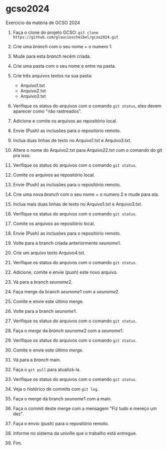 # gcso2024
Exercício da matéria de GCSO 2024

1. Faça o clone do projeto GCSO:
    `git clone https://github.com/glaucioscheibel/gcso2024.git`
    
2. Crie uma *branch* com o seu nome + o numero 1.

3. Mude para esta *branch* recém criada.

4. Crie uma pasta com o seu nome e entre na pasta.

5. Crie três arquivos textos na sua pasta:
    - Arquivo1.txt
    - Arquivo2.txt
    - Arquivo3.txt

6. Verifique os status do arquivos com o comando `git status`, eles devem aparecer como "não rastreados".

7. Adicione e comite os arquivos ao repositório local.

8. Envie (Push) as inclusões para o repositório remoto.

9. Inclua duas linhas de texto no Arquivo1.txt e Arquivo3.txt.

10. Altere o nome do Arquivo2.txt para Arquivo22.txt com o comando do git pra isso.

11. Verifique os status do arquivos com o comando `git status`.

12. Comite os arquivos ao repositório local.

13. Envie (Push) as inclusões para o repositório remoto.

14. Crie uma nova *branch* com o seu nome + o numero 2 e mude para ela.

15. Inclua mais duas linhas de texto no Arquivo1.txt e Arquivo3.txt.

16. Verifique os status do arquivos com o comando `git status`.

17. Comite os arquivos ao repositório local.

18. Envie (Push) as inclusões para o repositório remoto.

19. Volte para a branch criada anteriormente *seunome*1.

20. Crie um arquivo texto Arquivo4.txt.

21. Verifique os status do arquivos com o comando `git status`.

22. Adicione, comite e envie (push) este novo arquivo.

23. Vá para a branch *seunome*2.

24. Faça merge da branch *seunome*1 com a *seunome*2.

25. Comite e envie este último merge.

26. Volte para a branch *seunome*1.

27. Verifique os status do arquivos com o comando `git status`.

28. Faça o *merge* da *branch* *seunome*2 com a *seunome*1.

29. Verifique os status do arquivos com o comando `git status`.

30. Comite e envie este último *merge*.

31. Vá para a *branch* main.

32. Faça o `git pull` para atualizá-la.

33. Verifique os status do arquivos com o comando `git status`.

34. Veja o histórico de commits com `git log`.

35. Faça o merge da branch *seunome*1 com a main.

36. Faça o commit deste merge com a mensagem "Fiz tudo e mereço um dez".

37. Faça o envio (push) para o repositório remoto.

38. Informe no sistema da univille que o trabalho está entregue.

39. Fim.
